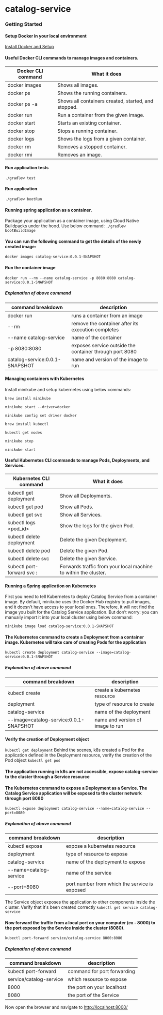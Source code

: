 # catalog-service

### Getting Started

#### Setup Docker in your local environment
[Install Docker and Setup](https://docs.docker.com/desktop/install/mac-install/)

#### Useful Docker CLI commands to manage images and containers.
| Docker CLI command  | What it does                                        |
|---------------------|-----------------------------------------------------|
| docker images       | Shows all images.                                   |
| docker ps           | Shows the running containers.                       |
| docker ps -a        | Shows all containers created, started, and stopped. |
| docker run <image>  | Run a container from the given image.               |
| docker start <name> | Starts an existing container.                       |
| docker stop <name>  | Stops a running container.                          |
| docker logs <name>  | Shows the logs from a given container.              |
| docker rm <name>    | Removes a stopped container.                        |
| docker rmi <name>   | Removes an image.                                   |

#### Run application tests
`./gradlew test`

#### Run application
`./gradlew bootRun`

#### Running spring application as a container.
Package your application as a container image, using Cloud Native Buildpacks under the hood. Use below command:
`./gradlew bootBuildImage`

#### You can run the following command to get the details of the newly created image:
`docker images catalog-service:0.0.1-SNAPSHOT`

#### Run the container image
`docker run --rm --name catalog-service -p 8080:8080 catalog-service:0.0.1-SNAPSHOT`

##### Explanation of above command
| command breakdown              | description                                             |
|--------------------------------|---------------------------------------------------------|
| docker run                     | runs a container from an image                          |
| --rm                           | remove the container after its execution completes      |
| --name catalog-service         | name of the container                                   |
| -p 8080:8080                   | exposes service outside the container through port 8080 |
| catalog-service:0.0.1-SNAPSHOT | name and version of the image to run                    |


#### Managing containers with Kubernetes
Install minikube and setup kubernetes using below commands:

`brew install minikube`

`minikube start --driver=docker`

`minikube config set driver docker`

`brew install kubectl`

`kubectl get nodes`

`minikube stop`

`minikube start`

#### Useful Kubernetes CLI commands to manage Pods, Deployments, and Services.
| Kubernetes CLI command                                        | What it does                                                    |
|---------------------------------------------------------------|-----------------------------------------------------------------|
| kubectl get deployment                                        | Show all Deployments.                                           |
| kubectl get pod                                               | Show all Pods.                                                  |
| kubectl get svc                                               | Show all Services.                                              |
| kubectl logs <pod_id>                                         | Show the logs for the given Pod.                                |
| kubectl delete deployment <name>                              | Delete the given Deployment.                                    |
| kubectl delete pod <name>                                     | Delete the given Pod.                                           |
| kubectl delete svc <service>                                  | Delete the given Service.                                       |
| kubectl port-forward svc <service> <host-port>:<cluster-port> | Forwards traffic from your local machine to within the cluster. |

#### Running a Spring application on Kubernetes
First you need to tell Kubernetes to deploy Catalog Service from a container image.
By default, minikube uses the Docker Hub registry to pull images, and it doesn't have access to your local ones.
Therefore, it will not find the image you built for the Catalog Service application.
But don’t worry: you can manually import it into your local cluster using below command:

`minikube image load catalog-service:0.0.1-SNAPSHOT`

#### The Kubernetes command to create a Deployment from a container image. Kubernetes will take care of creating Pods for the application
`kubectl create deployment catalog-service --image=catalog-service:0.0.1-SNAPSHOT`

##### Explanation of above command
| command breakdown                      | description                      |
|----------------------------------------|----------------------------------|
| kubectl create                         | create a kubernetes resource     |
| deployment                             | type of resource to create       |
| catalog-service                        | name of the deployment           |
| --image=catalog-service:0.0.1-SNAPSHOT | name and version of image to run |

#### Verify the creation of Deployment object
`kubectl get deployment`
Behind the scenes, k8s created a Pod for the application defined in the Deployment resource, verify the creation of the Pod object
`kubectl get pod`

#### The application running in k8s are not accessible, expose catalog-service to the cluster through a Service resource
#### The Kubernetes command to expose a Deployment as a Service. The Catalog Service application will be exposed to the cluster network through port 8080
`kubectl expose deployment catalog-service --name=catalog-service --port=8080`

##### Explanation of above command
| command breakdown      | description                                   |
|------------------------|-----------------------------------------------|
| kubectl expose         | expose a kubernetes resource                  |
| deployment             | type of resource to expose                    |
| catalog-service        | name of the deployment to expose              |
| --name=catalog-service | name of the service                           |
| --port=8080            | port number from which the service is exposed |

The Service object exposes the application to other components inside the cluster. Verify that it's been created correctly
`kubectl get service catalog-service`

#### Now forward the traffic from a local port on your computer (ex - 8000) to the port exposed by the Service inside the cluster (8080).
`kubectl port-forward service/catalog-service 8000:8080`

##### Explanation of above command
| command breakdown       | description                 |
|-------------------------|-----------------------------|
| kubectl port-forward    | command for port forwarding |
| service/catalog-service | which resource to expose    |
| 8000                    | the port on your localhost  |
| 8080                    | the port of the Service     |

Now open the browser and navigate to [http://localhost:8000/](http://localhost:8000/)
